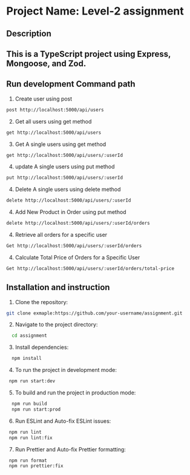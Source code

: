 # Project Name: Level-2 assignment

## Description

## This is a TypeScript project using Express, Mongoose, and Zod.

## Run development Command path

1. Create user using post

```bash
post http://localhost:5000/api/users
```

2. Get all users using get method

```bash
get http://localhost:5000/api/users
```

3. Get A single users using get method

```bash
get http://localhost:5000/api/users/:userId
```

4. update A single users using put method

```bash
put http://localhost:5000/api/users/:userId
```

4. Delete A single users using delete method

```bash
delete http://localhost:5000/api/users/:userId
```

4. Add New Product in Order using put method

```bash
delete http://localhost:5000/api/users/:userId/orders
```

4. Retrieve all orders for a specific user

```bash
Get http://localhost:5000/api/users/:userId/orders
```

4. Calculate Total Price of Orders for a Specific User

```bash
Get http://localhost:5000/api/users/:userId/orders/total-price
```

## Installation and instruction

1. Clone the repository:

```bash
git clone exmaple:https://github.com/your-username/assignment.git
```

2. Navigate to the project directory:

```bash
  cd assignment
```

3. Install dependencies:

```bash
  npm install
```

4. To run the project in development mode:

```bash
 npm run start:dev
```

5. To build and run the project in production mode:

```bash
  npm run build
  npm run start:prod
```

6. Run ESLint and Auto-fix ESLint issues:

```bash
 npm run lint
 npm run lint:fix
```

7. Run Prettier and Auto-fix Prettier formatting:

```bash
 npm run format
 npm run prettier:fix
```
